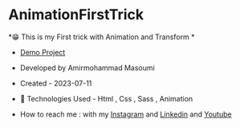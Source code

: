 # AnimationFirstTrick
*😁 This is my First trick with Animation and Transform *
- [Demo Project](https://masoomi1396.github.io/AnimationFirstTrick/)
- Developed by Amirmohammad Masoumi
- Created - 2023-07-11
- 🤖 Technologies Used - Html , Css , Sass , Animation

- How to reach me : with my
[Instagram](https://www.instagram.com/masoomi1402) and
[Linkedin](https://www.linkedin.com/in/masoumi1402) and
[Youtube](https://www.youtube.com/@masoomi1402)
